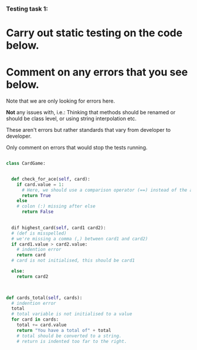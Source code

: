 ### Testing task 1:

# Carry out static testing on the code below.
# Comment on any errors that you see below.

Note that we are only looking for errors here.

**Not** any issues with, i.e.: 
Thinking that methods should be renamed or should be class level, or using string interpolation etc. 

These aren't errors but rather standards that vary from developer to developer. 

Only comment on errors that would stop the tests running.

```python

class CardGame:


  def check_for_ace(self, card):
    if card.value = 1:
      # Here, we should use a comparison operator (==) instead of the assignment operator (=) we used
      return True
    else
    # colon (:) missing after else
      return False
   

  dif highest_card(self, card1 card2):
  # (def is misspelled)
  # we're missing a comma (,) between card1 and card2)
  if card1.value > card2.value:
    # indention error
    return card
  # card is not initialised, this should be card1

  else:
    return card2
  


def cards_total(self, cards):
  # indention error
  total
  # total variable is not initialised to a value
  for card in cards:
    total += card.value
    return "You have a total of" + total
    # total should be converted to a string.
    # return is indented too far to the right.
  
```
